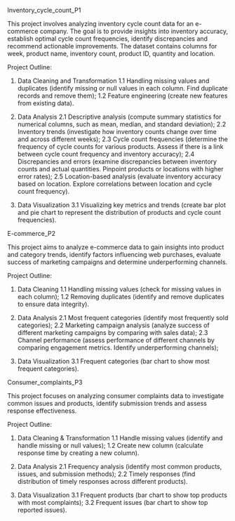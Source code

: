 Inventory_cycle_count_P1 

This project involves analyzing inventory cycle count data for an e-commerce company. The goal is to provide insights into inventory accuracy, establish optimal cycle count frequencies, identify discrepancies and recommend actionable improvements. The dataset contains columns for week, product name, inventory count, product ID, quantity and location.

Project Outline:

1. Data Cleaning and Transformation
1.1 Handling missing values and duplicates (identify missing or null values in each column. Find duplicate records and remove them);
1.2 Feature engineering (create new features from existing data).

2. Data Analysis
2.1 Descriptive analysis (compute summary statistics for numerical columns, such as mean, median, and standard deviation);
2.2 Inventory trends (investigate how inventory counts change over time and across different weeks);
2.3 Cycle count frequencies (determine the frequency of cycle counts for various products. Assess if there is a link between cycle count frequency and inventory accuracy);
2.4 Discrepancies and errors (examine discrepancies between inventory counts and actual quantities. Pinpoint products or locations with higher error rates);
2.5 Location-based analysis (evaluate inventory accuracy based on location. Explore correlations between location and cycle count frequency).

3. Data Visualization
3.1 Visualizing key metrics and trends (create bar plot and pie chart to represent the distribution of products and cycle count frequencies).

E-commerce_P2 

This project aims to analyze e-commerce data to gain insights into product and category trends, identify factors influencing web purchases, evaluate success of marketing campaigns and determine underperforming channels.

Project Outline:

1. Data Cleaning
1.1 Handling missing values (check for missing values in each column);
1.2 Removing duplicates (identify and remove duplicates to ensure data integrity).

2. Data Analysis
2.1 Most frequent categories (identify most frequently sold categories);
2.2 Marketing campaign analysis (analyze success of different marketing campaigns by comparing with sales data);
2.3 Channel performance (assess performance of different channels by comparing engagement metrics. Identify underperforming channels);

3. Data Visualization
3.1 Frequent categories (bar chart to show most frequent categories).

Consumer_complaints_P3

This project focuses on analyzing consumer complaints data to investigate common issues and products, identify submission trends and assess response effectiveness.

Project Outline:

1. Data Cleaning & Transformation
1.1 Handle missing values (identify and handle missing or null values);
1.2 Create new column (calculate response time by creating a new column).

2. Data Analysis
2.1 Frequency analysis (identify most common products, issues, and submission methods);
2.2 Timely responses (find distribution of timely responses across different products).

3. Data Visualization
3.1 Frequent products (bar chart to show top products with most complaints);
3.2 Frequent issues (bar chart to show top reported issues).
